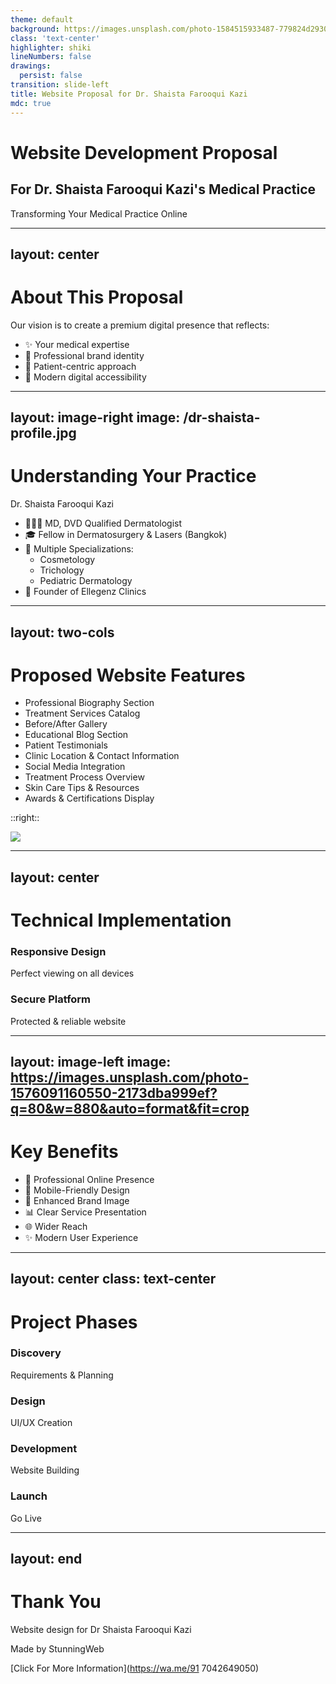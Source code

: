 ```yaml
---
theme: default
background: https://images.unsplash.com/photo-1584515933487-779824d29309?q=80&w=1920&auto=format&fit=crop
class: 'text-center'
highlighter: shiki
lineNumbers: false
drawings:
  persist: false
transition: slide-left
title: Website Proposal for Dr. Shaista Farooqui Kazi
mdc: true
---
```


# Website Development Proposal
## For Dr. Shaista Farooqui Kazi's Medical Practice

<div class="pt-12">
  <span @click="$slidev.nav.next" class="px-2 py-1 rounded cursor-pointer" hover="bg-white bg-opacity-10">
    Transforming Your Medical Practice Online <carbon:arrow-right class="inline"/>
  </span>
</div>

---
layout: center
---

# About This Proposal

Our vision is to create a premium digital presence that reflects:
- ✨ Your medical expertise
- 🎯 Professional brand identity
- 🤝 Patient-centric approach
- 📱 Modern digital accessibility

---
layout: image-right
image: /dr-shaista-profile.jpg
---

# Understanding Your Practice

Dr. Shaista Farooqui Kazi
- 👩🏻‍⚕️ MD, DVD Qualified Dermatologist
- 🎓 Fellow in Dermatosurgery & Lasers (Bangkok)
- 💫 Multiple Specializations:
  - Cosmetology
  - Trichology
  - Pediatric Dermatology
- 🏥 Founder of Ellegenz Clinics

---
layout: two-cols
---

# Proposed Website Features

- Professional Biography Section
- Treatment Services Catalog
- Before/After Gallery
- Educational Blog Section
- Patient Testimonials
- Clinic Location & Contact Information
- Social Media Integration
- Treatment Process Overview
- Skin Care Tips & Resources
- Awards & Certifications Display

::right::

<div class="pl-4 pt-12">
  <img src="https://images.unsplash.com/photo-1612776572997-76cc42e058c3?q=80&w=600&auto=format&fit=crop" class="rounded-lg shadow-xl" />
</div>

---
layout: center
---

# Technical Implementation

<div class="grid grid-cols-2 gap-4 mt-8">
  <div class="text-center p-4">
    <carbon:application-web class="text-5xl mx-auto" />
    <h3>Responsive Design</h3>
    <p class="text-sm">Perfect viewing on all devices</p>
  </div>
  <div class="text-center p-4">
    <carbon:security class="text-5xl mx-auto" />
    <h3>Secure Platform</h3>
    <p class="text-sm">Protected & reliable website</p>
  </div>
</div>

---
layout: image-left
image: https://images.unsplash.com/photo-1576091160550-2173dba999ef?q=80&w=880&auto=format&fit=crop
---

# Key Benefits

- 🎯 Professional Online Presence
- 📱 Mobile-Friendly Design
- 💫 Enhanced Brand Image
- 📊 Clear Service Presentation
- 🌐 Wider Reach
- ✨ Modern User Experience

---
layout: center
class: text-center
---

# Project Phases

<div class="grid grid-cols-4 gap-4 mt-8">
  <div>
    <h3>Discovery</h3>
    <p class="text-sm">Requirements & Planning</p>
  </div>
  <div>
    <h3>Design</h3>
    <p class="text-sm">UI/UX Creation</p>
  </div>
  <div>
    <h3>Development</h3>
    <p class="text-sm">Website Building</p>
  </div>
  <div>
    <h3>Launch</h3>
    <p class="text-sm">Go Live</p>
  </div>
</div>

---
layout: end
---

# Thank You

Website design for Dr Shaista Farooqui Kazi

Made by StunningWeb

[Click For More Information](https://wa.me/91 7042649050)

